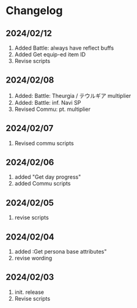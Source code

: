 # Changelog

## 2024/02/12  
1. Added Battle: always have reflect buffs
1. Added Get equip-ed item ID
1. Revise scripts

## 2024/02/08  
1. Added: Battle: Theurgia / テウルギア multiplier  
1. Added: Battle: inf. Navi SP
1. Revised Commu: pt. multiplier

## 2024/02/07  
1. Revised commu scripts  

## 2024/02/06  
1. added "Get day progress"  
1. added Commu scripts  

## 2024/02/05  
1. revise scripts  

## 2024/02/04  
1. added :Get persona base attributes"  
1. revise wording

## 2024/02/03  
1. init. release  
2. Revise scripts
